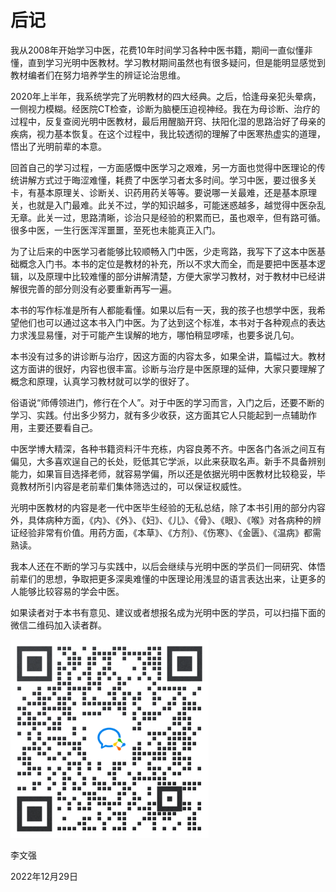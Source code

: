 # 后记

我从2008年开始学习中医，花费10年时间学习各种中医书籍，期间一直似懂非懂，直到学习光明中医教材。学习教材期间虽然也有很多疑问，但是能明显感觉到教材编者们在努力培养学生的辨证论治思维。

2020年上半年，我系统学完了光明教材的四大经典。之后，恰逢母亲犯头晕病，一侧视力模糊。经医院CT检查，诊断为脑梗压迫视神经。我在为母诊断、治疗的过程中，反复查阅光明中医教材，最后用醒脑开窍、扶阳化湿的思路治好了母亲的疾病，视力基本恢复。在这个过程中，我比较透彻的理解了中医寒热虚实的道理，悟出了光明前辈的本意。

回首自己的学习过程，一方面感慨中医学习之艰难，另一方面也觉得中医理论的传统讲解方式过于晦涩难懂，耗费了中医学习者太多时间。学习中医，要过很多关卡，有基本原理关、诊断关、识药用药关等等。要说哪一关最难，还是基本原理关，也就是入门最难。此关不过，学的知识越多，可能迷惑越多，越觉得中医杂乱无章。此关一过，思路清晰，诊治只是经验的积累而已，虽也艰辛，但有路可循。很多中医，一生行医浑浑噩噩，至死也未能真正入门。

为了让后来的中医学习者能够比较顺畅入门中医，少走弯路，我写下了这本中医基础概念入门书。本书的定位是教材的补充，所以不求大而全，而是要把中医基本逻辑，以及原理中比较难懂的部分讲解清楚，方便大家学习教材，对于教材中已经讲解很完善的部分则没有必要重新再写一遍。

本书的写作标准是所有人都能看懂。如果以后有一天，我的孩子也想学中医，我希望他们也可以通过这本书入门中医。为了达到这个标准，本书对于各种观点的表达力求浅显易懂，对于可能产生误解的地方，哪怕稍显啰嗦，也要多说几句。

本书没有过多的讲诊断与治疗，因这方面的内容太多，如果全讲，篇幅过大。教材这方面讲的很好，内容也很丰富。诊断与治疗是中医原理的延伸，大家只要理解了概念和原理，认真学习教材就可以学的很好了。

俗语说“师傅领进门，修行在个人”。对于中医的学习而言，入门之后，还要不断的学习、实践。付出多少努力，就有多少收获，这方面其它人只能起到一点辅助作用，主要还要看自己。

中医学博大精深，各种书籍资料汗牛充栋，内容良莠不齐。中医各门各派之间互有偏见，大多喜欢逞自己的长处，贬低其它学派，以此来获取名声。新手不具备辨别能力，如果盲目选择老师，就容易学偏，所以还是依据光明中医教材比较稳妥，毕竟教材所引内容是老前辈们集体筛选过的，可以保证权威性。

光明中医教材的内容是老一代中医毕生经验的无私总结，除了本书引用的部分内容外，具体病种方面，《内》、《外》、《妇》、《儿》、《骨》、《眼》、《喉》对各病种的辨证经验非常有价值。用药方面，《本草》、《方剂》、《伤寒》、《金匮》、《温病》都需熟读。  

我本人还在不断的学习与实践中，以后会继续与光明中医的学员们一同研究、体悟前辈们的思想，争取把更多深奥难懂的中医理论用浅显的语言表达出来，让更多的人能够比较容易的学会中医。

如果读者对于本书有意见、建议或者想报名成为光明中医的学员，可以扫描下面的微信二维码加入读者群。



<img src="img/gainianrume.png" style="zoom:80%;" />

李文强

2022年12月29日 



